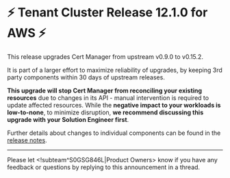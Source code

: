 # :zap: Tenant Cluster Release 12.1.0 for AWS :zap:

This release upgrades Cert Manager from upstream v0.9.0 to v0.15.2.

It is part of a larger effort to maximize reliability of upgrades, by keeping 3rd party components within 30 days of upstream releases.

**This upgrade will stop Cert Manager from reconciling your existing resources** due to changes in its API - manual intervention is required to update affected resources. While the **negative impact to your workloads is low-to-none**, to minimize disruption, **we recommend discussing this upgrade with your Solution Engineer first**.

Further details about changes to individual components can be found in the [release notes](https://github.com/giantswarm/releases/blob/master/aws/v12.1.0).

---
Please let <!subteam^S0GSG846L|Product Owners> know if you have any feedback or questions by replying to this announcement in a thread.
